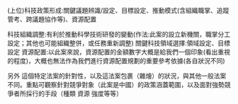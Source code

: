 
(上位)科技政策形成:關鍵議題辨識/設定、目標設定、推動模式(含組織職掌、追蹤管考、跨議題協作等)、資源配置

科技組織調整:有利於推動科學技術研發的變動(作法:此案的設立新機關，職掌分工設定；其他也可能組織整併，或任務重新調整)
關鍵科技領域選擇:領域設定、目標設定
資源配置:以此案來說，資源配置的金額數字大概是給我們一個印象(看出重視的程度)，大概也無法作為我們進行資源配置規劃的重要參考依據(各自狀況不同)



另外 這個特定法案的針對性，以及這法案包裹（雜燴）的狀況，與其他一般法案不同。重點可觀察針對競爭對象（此案是中國）的政策涵蓋範圍，以及面對強勢競爭者所採行的手段（種類 資源 強度等等）
